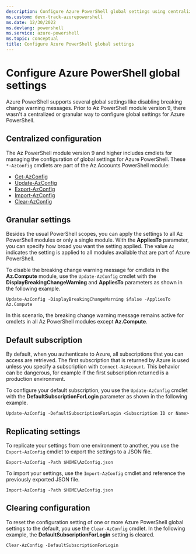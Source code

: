 ```yaml
---
description: Configure Azure PowerShell global settings using centralized and granular AzConfig cmdlets
ms.custom: devx-track-azurepowershell
ms.date: 12/30/2022
ms.devlang: powershell
ms.service: azure-powershell
ms.topic: conceptual
title: Configure Azure PowerShell global settings
---
```


# Configure Azure PowerShell global settings

Azure PowerShell supports several global settings like disabling breaking change warning
messages. Prior to Az PowerShell module version 9, there wasn't a centralized or granular way to
configure global settings for Azure PowerShell.

## Centralized configuration

The Az PowerShell module version 9 and higher includes cmdlets for managing the configuration of global settings for Azure PowerShell. These `*-AzConfig` cmdlets are part of
the Az.Accounts PowerShell module:

- [Get-AzConfig][get-azconfig]
- [Update-AzConfig][update-azconfig]
- [Export-AzConfig][export-azconfig]
- [Import-AzConfig][import-azconfig]
- [Clear-AzConfig][clear-azconfig]

## Granular settings

Besides the usual PowerShell scopes, you can apply the settings to all Az PowerShell modules or only
a single module. With the **AppliesTo** parameter, you can specify how broad you want the setting
applied. The value `Az` indicates the setting is applied to all modules available that are part of Azure
PowerShell.

To disable the breaking change warning message for cmdlets in the **Az.Compute** module, use the
`Update-AzConfig` cmdlet with the **DisplayBreakingChangeWarning** and **AppliesTo** parameters as shown
in the following example.

```azurepowershell-interactive
Update-AzConfig -DisplayBreakingChangeWarning $false -AppliesTo Az.Compute
```

In this scenario, the breaking change warning message remains active for cmdlets in all Az
PowerShell modules except **Az.Compute**.

## Default subscription

By default, when you authenticate to Azure, all subscriptions that you can access are retrieved. The
first subscription that is returned by Azure is used unless you specify a subscription with
`Connect-AzAccount`. This behavior can be dangerous, for example if the first subscription returned
is a production environment.

To configure your default subscription, you use the `Update-AzConfig` cmdlet with the
**DefaultSubscriptionForLogin** parameter as shown in the following example.

```azurepowershell-interactive
Update-AzConfig -DefaultSubscriptionForLogin <Subscription ID or Name>
```

## Replicating settings

To replicate your settings from one environment to another, you use the `Export-AzConfig` cmdlet to
export the settings to a JSON file.

```azurepowershell-interactive
Export-AzConfig -Path $HOME\AzConfig.json
```

To import your settings, use the `Import-AzConfig` cmdlet and reference the previously exported
JSON file.

```azurepowershell-interactive
Import-AzConfig -Path $HOME\AzConfig.json
```

## Clearing configuration

To reset the configuration setting of one or more Azure PowerShell global settings to the default,
you use the `Clear-AzConfig` cmdlet. In the following example, the **DefaultSubscriptionForLogin**
setting is cleared.

```azurepowershell-interactive
Clear-AzConfig -DefaultSubscriptionForLogin
```

<!-- link references -->
[get-azconfig]: /powershell/module/az.accounts/get-azconfig
[update-azconfig]:/powershell/module/az.accounts/update-azconfig
[export-azconfig]: /powershell/module/az.accounts/export-azconfig
[import-azconfig]: /powershell/module/az.accounts/import-azconfig
[clear-azconfig]: /powershell/module/az.accounts/clear-azconfig
